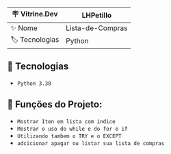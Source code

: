 
| 🪧 Vitrine.Dev |    LHPetillo |
| -------------  | -------------
| ✨ Nome        | Lista-de-Compras
| 🏷️ Tecnologias | Python

## 🔨 Tecnologias

- ``Python 3.30``
 
## 🔨 Funções do Projeto:

- ``Mostrar Iten em lista com indice ``
- ``Mostrar o uso do while e do for e if ``
- ``Utilizando tambem o TRY e o EXCEPT ``
- ``adcicionar apagar ou listar sua lista de compras``
